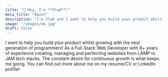 ```yaml
---
title: "👋 Hey, I'm **Vlad**!"
meta_title: "About"
description: "I'm Vlad and I want to help you build your product whilst growing with the next generation of programmers!"
image: "/images/me.jpg"
draft: false
---
```


I want to help you build your product whilst growing with the next generation of programmers! As a Full-Stack Web Developer with 8+ years of experience creating, managing and perfecting websites from LAMP to JAM tech stacks. The constant desire for continuous growth is what keeps me going. You can find out more about me on my resume/CV or LinkedIn profile!
